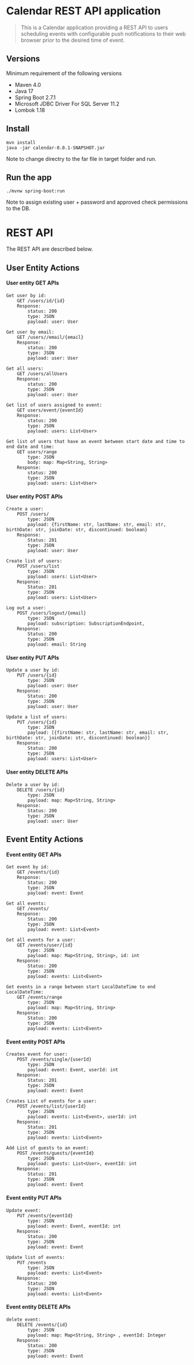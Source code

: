 # Calendar REST API application

> This is a Calendar application providing a REST API to users scheduling events with configurable push notifications to their web browser prior to the desired time of  event.

## Versions
Minimum requirement of the following versions
* Maven 4.0
* Java 17 
* Spring Boot 2.7.1 
* Microsoft JDBC Driver For SQL Server 11.2
* Lombok 1.18

## Install

    mvn install
    java -jar calendar-0.0.1-SNAPSHOT.jar
Note to change directry to the far file in target folder and run.

## Run the app

    ./mvnw spring-boot:run
Note to assign existing user + password and approved check permissions to the DB.   


# REST API

The REST API are described below.

## User Entity Actions

#### User entity GET APIs

```
Get user by id:
    GET /users/id/{id}
    Response:
        status: 200
        type: JSON
        payload: user: User

Get user by email:
    GET /users//email/{email}
    Response:
        status: 200
        type: JSON
        payload: user: User

Get all users:
    GET /users/allUsers
    Response:
        status: 200
        type: JSON
        payload: user: User

Get list of users assigned to event:
    GET users/event/{eventId}
    Response:
        status: 200
        type: JSON
        payload: users: List<User>

Get list of users that have an event between start date and time to end date and time:
    GET users/range
        type: JSON
        body: map: Map<String, String>
    Response:
        status: 200
        type: JSON
        payload: users: List<User>

```
#### User entity POST APIs
```
Create a user:
    POST /users/
        type: JSON
        payload: {firstName: str, lastName: str, email: str, birthDate: str, joinDate: str, discontinued: boolean}
    Response:
        Status: 201
        type: JSON
        payload: user: User

Create list of users:
    POST /users/list
        type: JSON
        payload: users: List<User>
    Response:
        Status: 201
        type: JSON
        payload: users: List<User>
        
Log out a user:
    POST /users/logout/{email}
        type: JSON
        payload: subscription: SubscriptionEndpoint, 
    Response:
        Status: 200
        type: JSON
        payload: email: String
```
#### User entity PUT APIs
```
Update a user by id:
    PUT /users/{id}
        type: JSON
        payload: user: User
    Response:
        Status: 200
        type: JSON
        payload: user: User
        
Update a list of users:
    PUT /users/{id}
        type: JSON
        payload: [{firstName: str, lastName: str, email: str, birthDate: str, joinDate: str, discontinued: boolean}]
    Response:
        Status: 200
        type: JSON
        payload: users: List<User>     
```
#### User entity DELETE APIs
```
Delete a user by id:
    DELETE /users/{id}
        type: JSON
        payload: map: Map<String, String>
    Response:
        Status: 200
        type: JSON
        payload: user: User   
```

## Event Entity Actions

#### Event entity GET APIs
```
Get event by id:
    GET /events/{id}
    Response:
        Status: 200
        type: JSON
        payload: event: Event
 
Get all events:
    GET /events/
    Response:
        Status: 200
        type: JSON
        payload: event: List<Event>
        
Get all events for a user:
    GET /events/user/{id}
        type: JSON
        payload: map: Map<String, String>, id: int
    Response:
        Status: 200
        type: JSON
        payload: events: List<Event>
        
Get events in a range between start LocalDateTime to end LocalDateTime:
    GET /events/range
        type: JSON
        payload: map: Map<String, String>
    Response:
        Status: 200
        type: JSON
        payload: events: List<Event> 
```

#### Event entity POST APIs
```
Creates event for user:
    POST /events/single/{userId}
        type: JSON
        payload: event: Event, userId: int 
    Response:
        Status: 201
        type: JSON
        payload: event: Event
        
Creates List of events for a user:
    POST /events/list/{userId}
        type: JSON
        payload: events: List<Event>, userId: int 
    Response:
        Status: 201
        type: JSON
        payload: events: List<Event>
        
Add List of guests to an event:
    POST /events/guests/{eventId}
        type: JSON
        payload: guests: List<User>, eventId: int 
    Response:
        Status: 201
        type: JSON
        payload: event: Event
```

#### Event entity PUT APIs
```
Update event:
    PUT /events/{eventId}
        type: JSON
        payload: event: Event, eventId: int 
    Response:
        Status: 200
        type: JSON
        payload: event: Event

Update list of events:
    PUT /events
        type: JSON
        payload: events: List<Event> 
    Response:
        Status: 200
        type: JSON
        payload: events: List<Event> 
```


#### Event entity DELETE APIs
```
delete event:
    DELETE /events/{id}
        type: JSON
        payload: map: Map<String, String> , eventId: Integer 
    Response:
        Status: 200
        type: JSON
        payload: event: Event
```

